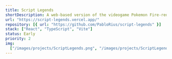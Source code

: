 ```yaml
---
title: Script Legends
shortDescription: A web-based version of the videogame Pokemon Fire-red. (Very early-stage)
url: "https://script-legends.vercel.app/"
repository: [{ url: "https://github.com/PabloRius/script-legends" }]
stack: ["React", "TypeScript", "Vite"]
status: Early
priority: 2
img:
  ["/images/projects/ScriptLegends.png", "/images/projects/ScriptLegends2.png"]
---
```

